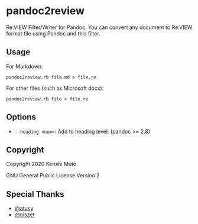 # pandoc2review

Re:VIEW Filter/Writer for Pandoc. You can convert any document to Re:VIEW format file using Pandoc and this filter.

## Usage

For Markdown:

```
pandoc2review.rb file.md > file.re
```

For other files (such as Microsoft docx):

```
pandoc2review.rb file > file.re
```

## Options
- `--heading <num>`: Add <num> to heading level. (pandoc >= 2.8)

## Copyright

Copyright 2020 Kenshi Muto

GNU General Public License Version 2

## Special Thanks
- [@atusy](https://github.com/atusy)
- [@niszet](https://github.com/niszet)